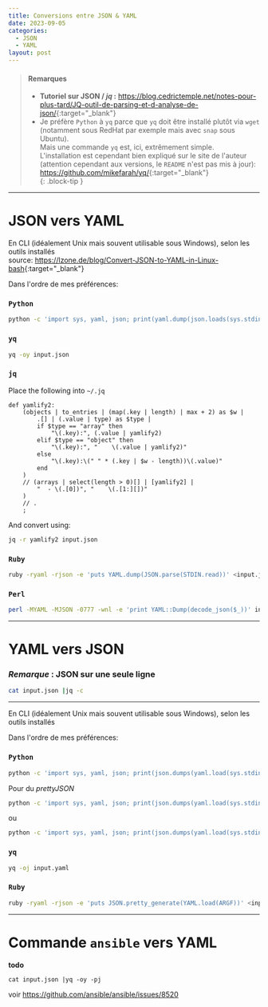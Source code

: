 ```yaml
---
title: Conversions entre JSON & YAML
date: 2023-09-05
categories: 
  - JSON
  - YAML
layout: post
---
```


> #### Remarques
> 
> - **Tutoriel sur JSON / *jq* :** <https://blog.cedrictemple.net/notes-pour-plus-tard/JQ-outil-de-parsing-et-d-analyse-de-json/>{:target="_blank"}
> - Je préfère `Python` à `yq` parce que `yq` doit être installé plutôt via `wget` (notamment sous RedHat par exemple mais avec `snap` sous Ubuntu).  
>   Mais une commande `yq` est, ici, extrêmement simple.  
>   L'installation est cependant bien expliqué sur le site de l'auteur (attention cependant aux versions, le `README` n'est pas mis à jour): <https://github.com/mikefarah/yq/>{:target="_blank"}  
{: .block-tip }

---

JSON vers YAML
==============

En CLI (idéalement Unix mais souvent utilisable sous Windows), selon les outils installés  
source: <https://lzone.de/blog/Convert-JSON-to-YAML-in-Linux-bash>{:target="_blank"}  

Dans l'ordre de mes préférences:

### `Python`
```sh
python -c 'import sys, yaml, json; print(yaml.dump(json.loads(sys.stdin.read())))' <input.json
```

### `yq`
```sh
yq -oy input.json
```

### `jq`
Place the following into `~/.jq`
```
def yamlify2:
    (objects | to_entries | (map(.key | length) | max + 2) as $w |
        .[] | (.value | type) as $type |
        if $type == "array" then
            "\(.key):", (.value | yamlify2)
        elif $type == "object" then
            "\(.key):", "    \(.value | yamlify2)"
        else
            "\(.key):\(" " * (.key | $w - length))\(.value)"
        end
    )
    // (arrays | select(length > 0)[] | [yamlify2] |
        "  - \(.[0])", "    \(.[1:][])"
    )
    // .
    ;
```
And convert using:
```sh
jq -r yamlify2 input.json
```

### `Ruby`
```sh
ruby -ryaml -rjson -e 'puts YAML.dump(JSON.parse(STDIN.read))' <input.json
```

### `Perl`
```sh
perl -MYAML -MJSON -0777 -wnl -e 'print YAML::Dump(decode_json($_))' input.json
```

---

YAML vers JSON
==============

### *Remarque* : JSON sur une seule ligne
```sh
cat input.json |jq -c
```

---

En CLI (idéalement Unix mais souvent utilisable sous Windows), selon les outils installés  

Dans l'ordre de mes préférences:  

### `Python`
```sh
python -c 'import sys, yaml, json; print(json.dumps(yaml.load(sys.stdin.read(),Loader=yaml.FullLoader)))' <input.yaml
```
Pour du *prettyJSON*
```sh
python -c 'import sys, yaml, json; print(json.dumps(yaml.load(sys.stdin.read(),Loader=yaml.FullLoader),indent=2))' <input.yaml
```
ou
```sh
python -c 'import sys, yaml, json; print(json.dumps(yaml.load(sys.stdin.read(),Loader=yaml.FullLoader)))' <input.yaml | jq
```

### `yq`
```sh
yq -oj input.yaml
```

### `Ruby`
```sh
ruby -ryaml -rjson -e 'puts JSON.pretty_generate(YAML.load(ARGF))' <input.yaml
```

---

Commande `ansible` vers YAML
============================

**todo**

`cat input.json |yq -oy -pj`

voir <https://github.com/ansible/ansible/issues/8520>

